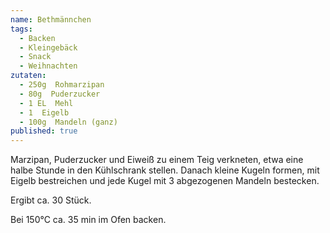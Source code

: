 ```yaml
---
name: Bethmännchen
tags:
  - Backen
  - Kleingebäck
  - Snack
  - Weihnachten
zutaten:
  - 250g  Rohmarzipan
  - 80g  Puderzucker
  - 1 EL  Mehl
  - 1  Eigelb
  - 100g  Mandeln (ganz)
published: true
---
```


Marzipan, Puderzucker und Eiweiß zu einem Teig verkneten, etwa eine halbe Stunde in den Kühlschrank stellen.
Danach kleine Kugeln formen, mit Eigelb bestreichen und jede Kugel mit 3 abgezogenen Mandeln bestecken.

Ergibt ca. 30 Stück.

Bei 150°C ca. 35 min im Ofen backen.